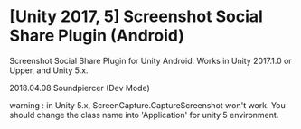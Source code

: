 # [Unity 2017, 5] Screenshot Social Share Plugin (Android)
Screenshot Social Share Plugin for Unity Android.
Works in Unity 2017.1.0 or Upper, and Unity 5.x.

2018.04.08 Soundpiercer (Dev Mode)


warning : in Unity 5.x, ScreenCapture.CaptureScreenshot won't work. You should change the class name into 'Application' for unity 5 environment.
